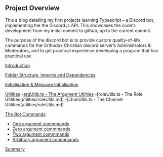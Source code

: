 ## Project Overview

This a blog detailing my first projects learning Typescript – a Discord bot, implementing the the Discord.js API. This showcases the code's development from my initial commit to github, up to the current commit. 

The purpose of the discord bot is to provide custom quality-of-life commands for the Orthodox Christian discord server’s Administrators & Moderators, and to get practical experience developing a program that has practical use.

[Introduction](introduction.md)

[Folder Structure, Imports and Dependencies](importsSection.md)

[Initialisation & Message Initialisation](initialisationAndOnMessage.md)

[Utilities](utilities.md)
-[argUtils.ts - The Argument Utilities](utilities/argUtils.md)
-[roleUtils.ts - The Role Utilities(utilities/roleUtils.md)
-[chanUtils.ts - The Channel Utilities(utilities/roleUtils.md)

[The Bot Commands](botCommands.md)
- [One argument commmands](commandDev/oneArg.md)
- [Zero argument commmands](commandDev/zeroArgs.md)
- [Two argument commmands](commandDev/twoArgs.md)
- [Arbitrary argument commmands](commandDev/arbitraryArgs.md)

[Summary](summary.md)

